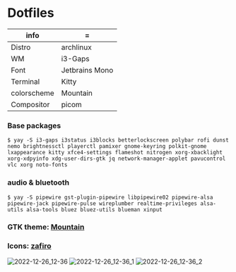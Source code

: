 # Dotfiles


| info  | = |
| ------------- | ------------- |
| Distro | archlinux |
| WM | i3-Gaps |
| Font | Jetbrains Mono |
| Terminal | Kitty |
| colorscheme | Mountain | Paradise |
| Compositor | picom |


### Base packages

```
$ yay -S i3-gaps i3status i3blocks betterlockscreen polybar rofi dunst nemo brightnessctl playerctl pamixer gnome-keyring polkit-gnome lxappearance kitty xfce4-settings flameshot nitrogen xorg-xbacklight xorg-xdpyinfo xdg-user-dirs-gtk jq network-manager-applet pavucontrol vlc xorg noto-fonts
```

### audio & bluetooth

```
$ yay -S pipewire gst-plugin-pipewire libpipewire02 pipewire-alsa pipewire-jack pipewire-pulse wireplumber realtime-privileges alsa-utils alsa-tools bluez bluez-utils blueman xinput 
```

### GTK theme: [Mountain](https://github.com/mountain-theme/Mountain/)            
### Icons: [zafiro](https://github.com/zayronxio/Zafiro-icons/releases)


![2022-12-26_12-36](https://user-images.githubusercontent.com/92778316/209539371-ee09fd2b-8a98-48f8-8215-552afded58fe.png)
![2022-12-26_12-36_1](https://user-images.githubusercontent.com/92778316/209539383-64069b30-10ff-44a9-a4a7-1301e06a797f.png)
![2022-12-26_12-36_2](https://user-images.githubusercontent.com/92778316/209539387-58b8524d-849b-4375-814f-c41034c7f821.png)
